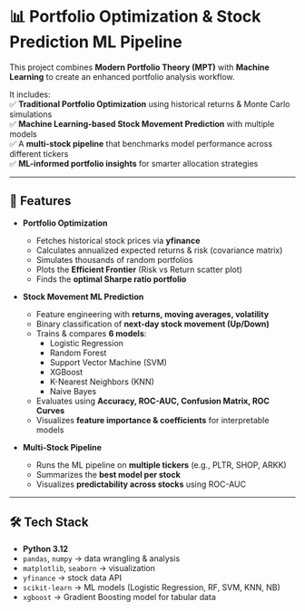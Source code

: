 # 📊 Portfolio Optimization & Stock Prediction ML Pipeline

This project combines **Modern Portfolio Theory (MPT)** with **Machine Learning** to create an enhanced portfolio analysis workflow.  

It includes:  
✅ **Traditional Portfolio Optimization** using historical returns & Monte Carlo simulations  
✅ **Machine Learning-based Stock Movement Prediction** with multiple models  
✅ A **multi-stock pipeline** that benchmarks model performance across different tickers  
✅ **ML-informed portfolio insights** for smarter allocation strategies  

---

## 🚀 Features

- **Portfolio Optimization**
  - Fetches historical stock prices via **yfinance**
  - Calculates annualized expected returns & risk (covariance matrix)
  - Simulates thousands of random portfolios
  - Plots the **Efficient Frontier** (Risk vs Return scatter plot)
  - Finds the **optimal Sharpe ratio portfolio**

- **Stock Movement ML Prediction**
  - Feature engineering with **returns, moving averages, volatility**
  - Binary classification of **next-day stock movement (Up/Down)**
  - Trains & compares **6 models**:
    - Logistic Regression  
    - Random Forest  
    - Support Vector Machine (SVM)  
    - XGBoost  
    - K-Nearest Neighbors (KNN)  
    - Naive Bayes  
  - Evaluates using **Accuracy, ROC-AUC, Confusion Matrix, ROC Curves**
  - Visualizes **feature importance & coefficients** for interpretable models

- **Multi-Stock Pipeline**
  - Runs the ML pipeline on **multiple tickers** (e.g., PLTR, SHOP, ARKK)
  - Summarizes the **best model per stock**
  - Visualizes **predictability across stocks** using ROC-AUC

---

## 🛠 Tech Stack

- **Python 3.12**
- `pandas`, `numpy` → data wrangling & analysis  
- `matplotlib`, `seaborn` → visualization  
- `yfinance` → stock data API  
- `scikit-learn` → ML models (Logistic Regression, RF, SVM, KNN, NB)  
- `xgboost` → Gradient Boosting model for tabular data  



